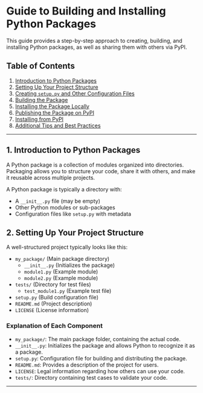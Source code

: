 # Guide to Building and Installing Python Packages

This guide provides a step-by-step approach to creating, building, and installing Python packages, as well as sharing them with others via PyPI.

## Table of Contents
1. [Introduction to Python Packages](#introduction-to-python-packages)
2. [Setting Up Your Project Structure](#setting-up-your-project-structure)
3. [Creating `setup.py` and Other Configuration Files](#creating-setup-py-and-other-configuration-files)
4. [Building the Package](#building-the-package)
5. [Installing the Package Locally](#installing-the-package-locally)
6. [Publishing the Package on PyPI](#publishing-the-package-on-pypi)
7. [Installing from PyPI](#installing-from-pypi)
8. [Additional Tips and Best Practices](#additional-tips-and-best-practices)

---

## 1. Introduction to Python Packages

A Python package is a collection of modules organized into directories. Packaging allows you to structure your code, share it with others, and make it reusable across multiple projects.

A Python package is typically a directory with:
- A `__init__.py` file (may be empty)
- Other Python modules or sub-packages
- Configuration files like `setup.py` with metadata


## 2. Setting Up Your Project Structure

A well-structured project typically looks like this:

- `my_package/` (Main package directory)
  - `__init__.py` (Initializes the package)
  - `module1.py` (Example module)
  - `module2.py` (Example module)
- `tests/` (Directory for test files)
  - `test_module1.py` (Example test file)
- `setup.py` (Build configuration file)
- `README.md` (Project description)
- `LICENSE` (License information)

### Explanation of Each Component
- `my_package/`: The main package folder, containing the actual code.
- `__init__.py`: Initializes the package and allows Python to recognize it as a package.
- `setup.py`: Configuration file for building and distributing the package.
- `README.md`: Provides a description of the project for users.
- `LICENSE`: Legal information regarding how others can use your code.
- `tests/`: Directory containing test cases to validate your code.

-----




